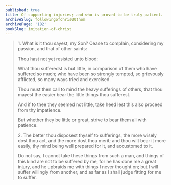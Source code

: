 ```yaml
---
published: true
title: Of supporting injuries; and who is proved to be truly patient.
archiveSlug: followingofchris00thom
archivePage: '182'
bookSlug: imitation-of-christ
---
```


> 1\. What is it thou sayest, my Son? Cease to complain, considering my passion, and that of other saints:
>
> Thou hast not yet resisted unto blood:
>
> What thou sufferedst is but little, in comparison of them who have suffered so much; who have been so strongly tempted, so grievously afflicted, so many ways tried and exercised.
>
> Thou must then call to mind the heavy sufferings of others, that thou mayest the easier bear the little things thou sufferest.
>
> And if to thee they seemed not little, take heed lest this also proceed from thy impatience.
>
> But whether they be little or great, strive to bear them all with patience.
>
> 2\. The better thou disposest thyself to sufferings, the more wisely dost thou act, and the more dost thou merit; and thou wilt bear it more easily, thy mind being well prepared for it, and accustomed to it.
>
> Do not say, I cannot take these things from such a man, and things of this kind are not to be suffered by me, for he has done me a great injury, and he upbraids me with things I never thought on; but I will suffer willingly from another, and as far as I shall judge fitting for me to suffer.
